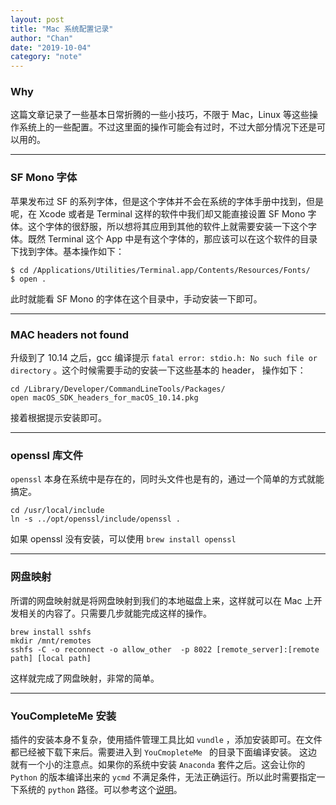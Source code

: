 ```yaml
---
layout: post
title: "Mac 系统配置记录"
author: "Chan"
date: "2019-10-04"
category: "note"
---
```


### Why

这篇文章记录了一些基本日常折腾的一些小技巧，不限于 Mac，Linux 等这些操作系统上的一些配置。不过这里面的操作可能会有过时，不过大部分情况下还是可以用的。

---

### SF Mono 字体

苹果发布过 SF 的系列字体，但是这个字体并不会在系统的字体手册中找到，但是呢，在 Xcode 或者是 Terminal 这样的软件中我们却又能直接设置 SF Mono 字体。这个字体的很舒服，所以想将其应用到其他的软件上就需要安装一下这个字体。既然 Terminal 这个 App 中是有这个字体的，那应该可以在这个软件的目录下找到字体。基本操作如下：

```shell
$ cd /Applications/Utilities/Terminal.app/Contents/Resources/Fonts/
$ open .
```

此时就能看 SF Mono 的字体在这个目录中，手动安装一下即可。

---

### MAC headers not found

升级到了 10.14 之后，gcc 编译提示  `fatal error: stdio.h: No such file or directory`  。这个时候需要手动的安装一下这些基本的 header， 操作如下：

```
cd /Library/Developer/CommandLineTools/Packages/
open macOS_SDK_headers_for_macOS_10.14.pkg
```

接着根据提示安装即可。

---

### openssl 库文件

`openssl` 本身在系统中是存在的，同时头文件也是有的，通过一个简单的方式就能搞定。

```
cd /usr/local/include 
ln -s ../opt/openssl/include/openssl .
```

如果 openssl 没有安装，可以使用 `brew install openssl`

---

### 网盘映射

所谓的网盘映射就是将网盘映射到我们的本地磁盘上来，这样就可以在 Mac 上开发相关的内容了。只需要几步就能完成这样的操作。

```
brew install sshfs
mkdir /mnt/remotes
sshfs -C -o reconnect -o allow_other  -p 8022 [remote_server]:[remote path] [local path]
```

这样就完成了网盘映射，非常的简单。

---

### YouCompleteMe 安装

插件的安装本身不复杂，使用插件管理工具比如 `vundle` ，添加安装即可。在文件都已经被下载下来后。需要进入到 `YouCmopleteMe ` 的目录下面编译安装。 这边就有一个小的注意点。如果你的系统中安装 `Anaconda`  套件之后。这会让你的 `Python` 的版本编译出来的 `ycmd` 不满足条件，无法正确运行。所以此时需要指定一下系统的 `python` 路径。可以参考这个[说明](https://github.com/ycm-core/YouCompleteMe#ycm-does-not-work-with-my-anaconda-python-setup)。